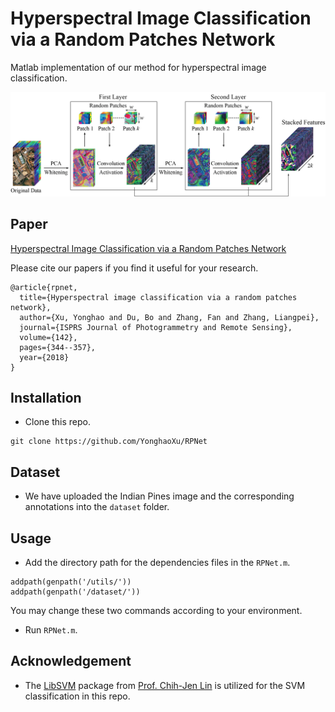 # Hyperspectral Image Classification via a Random Patches Network

Matlab implementation of our method for hyperspectral image classification.

![](Figure/Framework.jpg)

## Paper
[Hyperspectral Image Classification via a Random Patches Network](https://www.sciencedirect.com/science/article/pii/S0924271618301473)

Please cite our papers if you find it useful for your research.

```
@article{rpnet,
  title={Hyperspectral image classification via a random patches network},
  author={Xu, Yonghao and Du, Bo and Zhang, Fan and Zhang, Liangpei},
  journal={ISPRS Journal of Photogrammetry and Remote Sensing},
  volume={142},
  pages={344--357},
  year={2018}
}

```

## Installation
* Clone this repo.
```
git clone https://github.com/YonghaoXu/RPNet
```

## Dataset
* We have uploaded the Indian Pines image and the corresponding annotations into the `dataset` folder.

## Usage
* Add the directory path for the dependencies files in the `RPNet.m`.
```
addpath(genpath('/utils/'))
addpath(genpath('/dataset/'))
```
You may change these two commands according to your environment.
* Run `RPNet.m`.

## Acknowledgement
* The [LibSVM](https://github.com/cjlin1/libsvm) package from [Prof. Chih-Jen Lin](https://www.csie.ntu.edu.tw/~cjlin/index.html) is utilized for the SVM classification in this repo. 
